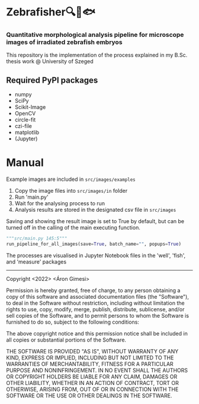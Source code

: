 # Zebrafisher🔍🦓🐟

### Quantitative morphological analysis pipeline for microscope images of irradiated zebrafish embryos

This repository is the implementation of the process explained in my B.Sc. thesis work @ University of Szeged

## Required PyPI packages

- numpy
- SciPy
- Scikit-Image
- OpenCV
- circle-fit
- czi-file
- matplotlib
- (Jupyter)

# Manual

Example images are included in ``src/images/examples``

1. Copy the image files into ``src/images/in`` folder
2. Run 'main.py'
3. Wait for the analysing process to run
4. Analysis results are stored in the designated csv file in ``src/images``

Saving and showing the result image is set to True by default, but can be turned off in the calling of the main
executing function.

``` python
"""src/main.py 145:5"""
run_pipeline_for_all_images(save=True, batch_name="", popups=True)
```

The processes are visualised in Jupyter Notebook files in the 'well', 'fish', and 'measure' packages

---
Copyright <2022> <Áron Gimesi>

Permission is hereby granted, free of charge, to any person obtaining a copy of this software and associated
documentation files (the "Software"), to deal in the Software without restriction, including without limitation the
rights to use, copy, modify, merge, publish, distribute, sublicense, and/or sell copies of the Software, and to permit
persons to whom the Software is furnished to do so, subject to the following conditions:

The above copyright notice and this permission notice shall be included in all copies or substantial portions of the
Software.

THE SOFTWARE IS PROVIDED "AS IS", WITHOUT WARRANTY OF ANY KIND, EXPRESS OR IMPLIED, INCLUDING BUT NOT LIMITED TO THE
WARRANTIES OF MERCHANTABILITY, FITNESS FOR A PARTICULAR PURPOSE AND NONINFRINGEMENT. IN NO EVENT SHALL THE AUTHORS OR
COPYRIGHT HOLDERS BE LIABLE FOR ANY CLAIM, DAMAGES OR OTHER LIABILITY, WHETHER IN AN ACTION OF CONTRACT, TORT OR
OTHERWISE, ARISING FROM, OUT OF OR IN CONNECTION WITH THE SOFTWARE OR THE USE OR OTHER DEALINGS IN THE SOFTWARE.
